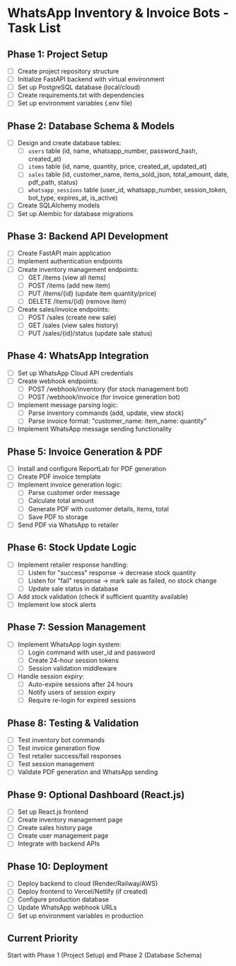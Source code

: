# WhatsApp Inventory & Invoice Bots - Task List

## Phase 1: Project Setup
- [ ] Create project repository structure
- [ ] Initialize FastAPI backend with virtual environment
- [ ] Set up PostgreSQL database (local/cloud)
- [ ] Create requirements.txt with dependencies
- [ ] Set up environment variables (.env file)

## Phase 2: Database Schema & Models
- [ ] Design and create database tables:
  - [ ] `users` table (id, name, whatsapp_number, password_hash, created_at)
  - [ ] `items` table (id, name, quantity, price, created_at, updated_at)
  - [ ] `sales` table (id, customer_name, items_sold_json, total_amount, date, pdf_path, status)
  - [ ] `whatsapp_sessions` table (user_id, whatsapp_number, session_token, bot_type, expires_at, is_active)
- [ ] Create SQLAlchemy models
- [ ] Set up Alembic for database migrations

## Phase 3: Backend API Development
- [ ] Create FastAPI main application
- [ ] Implement authentication endpoints
- [ ] Create inventory management endpoints:
  - [ ] GET /items (view all items)
  - [ ] POST /items (add new item)
  - [ ] PUT /items/{id} (update item quantity/price)
  - [ ] DELETE /items/{id} (remove item)
- [ ] Create sales/invoice endpoints:
  - [ ] POST /sales (create new sale)
  - [ ] GET /sales (view sales history)
  - [ ] PUT /sales/{id}/status (update sale status)

## Phase 4: WhatsApp Integration
- [ ] Set up WhatsApp Cloud API credentials
- [ ] Create webhook endpoints:
  - [ ] POST /webhook/inventory (for stock management bot)
  - [ ] POST /webhook/invoice (for invoice generation bot)
- [ ] Implement message parsing logic:
  - [ ] Parse inventory commands (add, update, view stock)
  - [ ] Parse invoice format: "customer_name: item_name: quantity"
- [ ] Implement WhatsApp message sending functionality

## Phase 5: Invoice Generation & PDF
- [ ] Install and configure ReportLab for PDF generation
- [ ] Create PDF invoice template
- [ ] Implement invoice generation logic:
  - [ ] Parse customer order message
  - [ ] Calculate total amount
  - [ ] Generate PDF with customer details, items, total
  - [ ] Save PDF to storage
- [ ] Send PDF via WhatsApp to retailer

## Phase 6: Stock Update Logic
- [ ] Implement retailer response handling:
  - [ ] Listen for "success" response → decrease stock quantity
  - [ ] Listen for "fail" response → mark sale as failed, no stock change
  - [ ] Update sale status in database
- [ ] Add stock validation (check if sufficient quantity available)
- [ ] Implement low stock alerts

## Phase 7: Session Management
- [ ] Implement WhatsApp login system:
  - [ ] Login command with user_id and password
  - [ ] Create 24-hour session tokens
  - [ ] Session validation middleware
- [ ] Handle session expiry:
  - [ ] Auto-expire sessions after 24 hours
  - [ ] Notify users of session expiry
  - [ ] Require re-login for expired sessions

## Phase 8: Testing & Validation
- [ ] Test inventory bot commands
- [ ] Test invoice generation flow
- [ ] Test retailer success/fail responses
- [ ] Test session management
- [ ] Validate PDF generation and WhatsApp sending

## Phase 9: Optional Dashboard (React.js)
- [ ] Set up React.js frontend
- [ ] Create inventory management page
- [ ] Create sales history page
- [ ] Create user management page
- [ ] Integrate with backend APIs

## Phase 10: Deployment
- [ ] Deploy backend to cloud (Render/Railway/AWS)
- [ ] Deploy frontend to Vercel/Netlify (if created)
- [ ] Configure production database
- [ ] Update WhatsApp webhook URLs
- [ ] Set up environment variables in production

## Current Priority
Start with Phase 1 (Project Setup) and Phase 2 (Database Schema)
